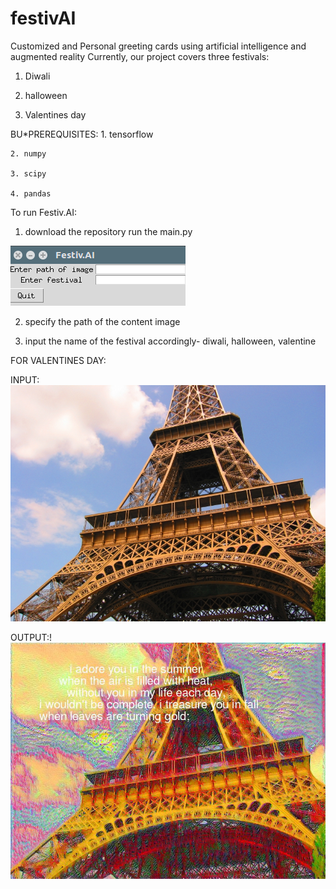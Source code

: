 # festivAI
Customized and Personal greeting cards using artificial intelligence and augmented reality
Currently, our project covers three festivals:
  1. Diwali
  
  2. halloween 
  
  3. Valentines day
  
  BU*PREREQUISITES:
    1. tensorflow
    
    2. numpy
    
    3. scipy
    
    4. pandas
  
  
 To run Festiv.AI:
 1. download the repository run the main.py
 
 ![alt text](input.png "Input")
 
 2. specify the path of the content image
 
 3. input the name of the festival accordingly- diwali, halloween, valentine
 
 FOR VALENTINES DAY:

 INPUT:
 ![alt text](paris.jpg "Input image")
 
 OUTPUT:!
 ![alt text](V_CARD.jpg "Output Image")
 
 
 
  
